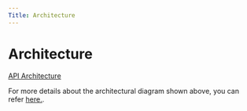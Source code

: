 ```yaml
---
Title: Architecture
---
```


# Architecture

[API Architecture](../images/api-architecture.png)

For more details about the architectural diagram shown above, you can refer [here.](https://github.com/hirosystems/stacks-blockchain-api/blob/master/overview.md).
